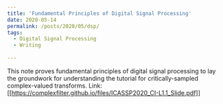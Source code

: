 ```yaml
---
title: 'Fundamental Principles of Digital Signal Processing'
date: 2020-05-14
permalink: /posts/2020/05/dsp/
tags:
  - Digital Signal Processing
  - Writing
  
---
```

This note proves fundamental principles of digital signal processing to lay the groundwork for understanding the tutorial for critically-sampled complex-valued transforms.
Link: [[https://complexfilter.github.io/files/ICASSP2020_CI-L1.1_Slide.pdf]]
